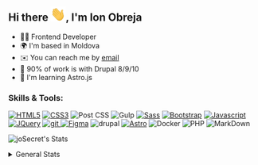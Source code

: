 ## Hi there <img src="https://raw.githubusercontent.com/ABSphreak/ABSphreak/master/gifs/Hi.gif" width="30">, I'm Ion Obreja

- 👨‍💻  Frontend Developer
- 🌍  I'm based in Moldova
- ✉️  You can reach me by [email](mailto:admin@josecret.com)
- 🧠  90% of work is with Drupal 8/9/10
- 🧠  I'm learning Astro.js

<h3 align="left">Skills & Tools:</h3>
<p align="left">
<a href="https://developer.mozilla.org/en-US/docs/Glossary/HTML5" target="_blank" rel="noreferrer"><img src="https://raw.githubusercontent.com/danielcranney/readme-generator/main/public/icons/skills/html5-colored.svg" width="36" height="36" alt="HTML5" /></a>
<a href="https://www.w3.org/TR/CSS/#css" target="_blank" rel="noreferrer"><img src="https://cdn.jsdelivr.net/gh/devicons/devicon@latest/icons/css3/css3-original.svg" width="36" height="36" alt="CSS3" /></a>
<img src="https://cdn.jsdelivr.net/gh/devicons/devicon@latest/icons/postcss/postcss-original.svg" width="36" height="36" alt="Post CSS" />
<img src="https://cdn.jsdelivr.net/gh/devicons/devicon@latest/icons/gulp/gulp-plain.svg" width="36" height="36" alt="Gulp" />
<a href="https://sass-lang.com/" target="_blank" rel="noreferrer"><img src="https://raw.githubusercontent.com/danielcranney/readme-generator/main/public/icons/skills/sass-colored.svg" width="36" height="36" alt="Sass" /></a>
<a href="https://getbootstrap.com/" target="_blank" rel="noreferrer"><img src="https://cdn.jsdelivr.net/gh/devicons/devicon@latest/icons/bootstrap/bootstrap-original.svg" width="36" height="36" alt="Bootstrap" /></a>
<a href="https://developer.mozilla.org/en-US/docs/Web/JavaScript" target="_blank" rel="noreferrer"><img src="https://raw.githubusercontent.com/danielcranney/readme-generator/main/public/icons/skills/javascript-colored.svg" width="36" height="36" alt="Javascript" /></a>
<a href="https://jquery.com/" target="_blank" rel="noreferrer"><img src="https://raw.githubusercontent.com/danielcranney/readme-generator/main/public/icons/skills/jquery-colored.svg" width="36" height="36" alt="JQuery" /></a>
<a href="https://git-scm.com/" target="_blank" rel="noreferrer"> <img src="https://www.vectorlogo.zone/logos/git-scm/git-scm-icon.svg" alt="git" width="40" height="40"/> </a>
<a href="https://www.figma.com/" target="_blank" rel="noreferrer"><img src="https://raw.githubusercontent.com/danielcranney/readme-generator/main/public/icons/skills/figma-colored.svg" width="36" height="36" alt="Figma" /></a>
<img src="https://cdn.jsdelivr.net/gh/devicons/devicon@latest/icons/drupal/drupal-plain.svg" width="36" height="36" alt="drupal" />
<a href="https://astro.build/" target="_blank" rel="noreferrer"><img src="https://cdn.jsdelivr.net/gh/devicons/devicon@latest/icons/astro/astro-original.svg" width="36" height="36" alt="Astro" /></a>
<img src="https://cdn.jsdelivr.net/gh/devicons/devicon@latest/icons/docker/docker-plain.svg" width="36" height="36" alt="Docker" />
<img src="https://cdn.jsdelivr.net/gh/devicons/devicon@latest/icons/php/php-original.svg" width="36" height="36" alt="PHP" />
<img src="https://cdn.jsdelivr.net/gh/devicons/devicon@latest/icons/markdown/markdown-original.svg" width="36" height="36" alt="MarkDown" />
</p>

![joSecret's Stats](https://github-readme-stats.vercel.app/api?username=joSecret&theme=tokyonight&show_icons=true&hide_border=true&count_private=true)

<details>
  <summary>General Stats</summary>

<div style="display:flex;">
<div>
<a href="http://www.github.com/joSecret"><img src="https://github-readme-streak-stats.herokuapp.com/?user=joSecret&stroke=ffffff&background=1c1917&ring=0891b2&fire=0891b2&currStreakNum=ffffff&currStreakLabel=0891b2&sideNums=ffffff&sideLabels=ffffff&dates=ffffff&hide_border=true" /></a>
</div>

<div>
<a href="https://github.com/joSecret" align="left"><img src="https://github-readme-stats.vercel.app/api/top-langs/?username=joSecret&langs_count=10&title_color=0891b2&text_color=ffffff&icon_color=0891b2&bg_color=1c1917&hide_border=true&locale=en&custom_title=Top%20%Languages" alt="Top Languages" /></a>
</div>
</details>
